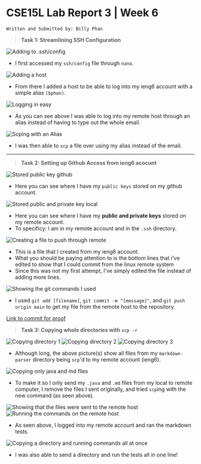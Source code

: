 # CSE15L Lab Report 3 | Week 6

```
Written and Submitted by: Billy Phan
```

> **Task 1: Streamlining SSH Configuration**

![Adding to .ssh/config](cse15l-lab-report-3-ss1.png)

* I first accessed my `ssh/config` file through `nano`.

![Adding a host](cse15l-lab-report-3-ss2.png)

* From there I added a host to be able to log into my ieng6 account with a simple alias `(bphan)`.

![Logging in easy](cse15l-lab-report-3-ss3.png)

* As you can see above I was able to log into my remote host through an alias instead of having to type out the whole email. 

![Scping with an Alias](cse15l-lab-report-3-ss4.png)

* I was then able to `scp` a file over using my alias instead of the email.

---

> **Task 2: Setting up Github Access from ieng6 acocunt**

![Stored public key github](cse15l-lab-report-3-ss5.png)

* Here you can see where I have my `public keys` stored on my github account.

![Stored public and private key local](cse15l-lab-report-3-ss5-ss6.png)

* Here you can see where I have my **public and private keys** stored on my remote account.
* To specificy: I am in my remote account and in the `.ssh` directory.

![Creating a file to push through remote](cse15l-lab-report-3-ss7.png)

* This is a file that I created from my ieng6 account.
* What you should be paying attention to is the bottom lines that i've edited to show that I could commit from the linux remote system
* Since this was not my first attempt, I've simply edited the file instead of adding more lines.

![Showing the git commands I used](cse15l-lab-report-3-ss8.png)

* I used `git add [filename]`, `git commit -m "[message]"`, and `git push origin main` to get my file from the remote host to the repository.

[Link to commit for proof](https://github.com/b-ianphan/cse15l-lab-reports/commit/1bf2ff520d75c605b21d1d7e102f9aeaed45ce00)

> **Task 3: Copying whole directories with `scp -r`**

![Copying directory 1](cse15l-lab-report-3-ss9.png)
![Copying directory 2](cse15l-lab-report-3-ss10.png)
![Copying directory 3](cse15l-lab-report-3-ss11.png)

* Although long, the above picture(s) show all files from my `markdown-parser` directory being `scp`'d to my remote account (ieng6).

![Copying only java and md files](cse15l-lab-report-3-ss12.png)

* To make it so I only send my `.java` and `.md` files from my local to remote computer, I remove the files I sent originally, and tried `scp`ing with the new command (as seen above).

![Showing that the files were sent to the remote host](cse15l-lab-report-3-ss13.png)
![Running the commands on the remote host](cse15l-lab-report-3-ss14.png)

* As seen above, I logged into my remote account and ran the markdown tests.

![Copying a directory and running commands all at once](cse15l-lab-report-3-ss15.png)

* I was also able to send a directory and run the tests all in one line!